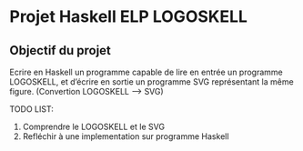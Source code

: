 # Projet Haskell ELP LOGOSKELL
## Objectif du projet
Ecrire en Haskell un programme capable de lire en entrée un programme LOGOSKELL, et d’écrire en sortie un programme SVG représentant la même figure. (Convertion LOGOSKELL --> SVG)

TODO LIST:

1. Comprendre le LOGOSKELL et le SVG
2. Refléchir à une implementation sur programme Haskell


